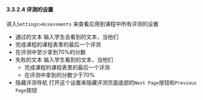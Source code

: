 #### 3.3.2.4 评测的设置

进入`Settings>Assessments` 来查看应用到课程中所有评测的设置
* 通过的文本
	输入学生会看到的文本，当他们
* 完成课程的课程表里的最后一个评测
* 在评测中至少拿到70%的分数
* 失败的文本
	输入学生看到的文本，当他们
	* 完成课程的课程表里的最后一个评测
	* 在评测中拿到的分数少于70%
* 隐藏评测导航
	打开这个设置来隐藏评测页面底部的`Next Page`按钮和`Previous Page`按钮
